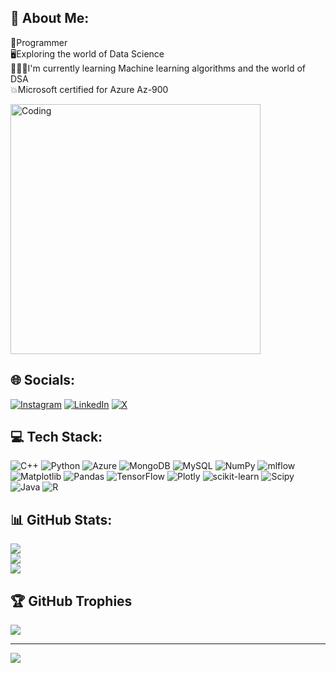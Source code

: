 ## 💫 About Me:
🚀Programmer<br>🖥️Exploring the world of Data Science <br>👨🏽‍💻I'm currently learning Machine learning algorithms and the world of DSA<br>💥Microsoft certified for Azure Az-900
 <p>
    <img alt="Coding" width="400" src="https://raw.githubusercontent.com/PolarBearGG/PolarBearGG/master/web-developer.gif">
  </p>

## 🌐 Socials:
[![Instagram](https://img.shields.io/badge/Instagram-%23E4405F.svg?logo=Instagram&logoColor=white)](https://instagram.com/ezterminator) [![LinkedIn](https://img.shields.io/badge/LinkedIn-%230077B5.svg?logo=linkedin&logoColor=white)](https://linkedin.com/in/siddhesh-asati) [![X](https://img.shields.io/badge/X-black.svg?logo=X&logoColor=white)](https://x.com/SiddheshAsati) 

## 💻 Tech Stack:
![C++](https://img.shields.io/badge/c++-%2300599C.svg?style=flat-square&logo=c%2B%2B&logoColor=white) ![Python](https://img.shields.io/badge/python-3670A0?style=flat-square&logo=python&logoColor=ffdd54) 
![Azure](https://img.shields.io/badge/azure-%230072C6.svg?style=flat-square&logo=microsoftazure&logoColor=white) ![MongoDB](https://img.shields.io/badge/MongoDB-%234ea94b.svg?style=flat-square&logo=mongodb&logoColor=white) ![MySQL](https://img.shields.io/badge/mysql-%2300000f.svg?style=flat-square&logo=mysql&logoColor=white) ![NumPy](https://img.shields.io/badge/numpy-%23013243.svg?style=flat-square&logo=numpy&logoColor=white) ![mlflow](https://img.shields.io/badge/mlflow-%23d9ead3.svg?style=flat-square&logo=numpy&logoColor=blue) ![Matplotlib](https://img.shields.io/badge/Matplotlib-%23ffffff.svg?style=flat-square&logo=Matplotlib&logoColor=black) ![Pandas](https://img.shields.io/badge/pandas-%23150458.svg?style=flat-square&logo=pandas&logoColor=white) ![TensorFlow](https://img.shields.io/badge/TensorFlow-%23FF6F00.svg?style=flat-square&logo=TensorFlow&logoColor=white) ![Plotly](https://img.shields.io/badge/Plotly-%233F4F75.svg?style=flat-square&logo=plotly&logoColor=white) ![scikit-learn](https://img.shields.io/badge/scikit--learn-%23F7931E.svg?style=flat-square&logo=scikit-learn&logoColor=white) ![Scipy](https://img.shields.io/badge/SciPy-%230C55A5.svg?style=flat-square&logo=scipy&logoColor=%white) ![Java](https://img.shields.io/badge/java-%23ED8B00.svg?style=flat-square&logo=openjdk&logoColor=white) ![R](https://img.shields.io/badge/r-%23276DC3.svg?style=flat-square&logo=r&logoColor=white)
## 📊 GitHub Stats:
![](https://github-readme-stats.vercel.app/api?username=siddheshasati&theme=dark&hide_border=false&include_all_commits=true&count_private=false)<br/>
![](https://github-readme-streak-stats.herokuapp.com/?user=siddheshasati&theme=dark&hide_border=false)<br/>
![](https://github-readme-stats.vercel.app/api/top-langs/?username=siddheshasati&theme=dark&hide_border=false&include_all_commits=true&count_private=false&layout=compact)

## 🏆 GitHub Trophies
![](https://github-profile-trophy.vercel.app/?username=siddheshasati&theme=radical&no-frame=false&no-bg=false&margin-w=4)

---
[![](https://visitcount.itsvg.in/api?id=siddheshasati&icon=1&color=12)](https://visitcount.itsvg.in)
